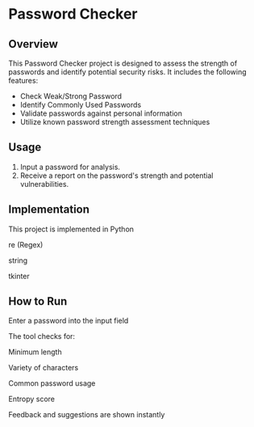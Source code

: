 # Password Checker

## Overview
This Password Checker project is designed to assess the strength of passwords and identify potential security risks. It includes the following features:

- Check Weak/Strong Password
- Identify Commonly Used Passwords
- Validate passwords against personal information
- Utilize known password strength assessment techniques

## Usage
1. Input a password for analysis.
2. Receive a report on the password's strength and potential vulnerabilities.

## Implementation
This project is implemented in Python

re (Regex)

string

tkinter 

## How to Run
Enter a password into the input field

The tool checks for:

Minimum length

Variety of characters

Common password usage

Entropy score

Feedback and suggestions are shown instantly



